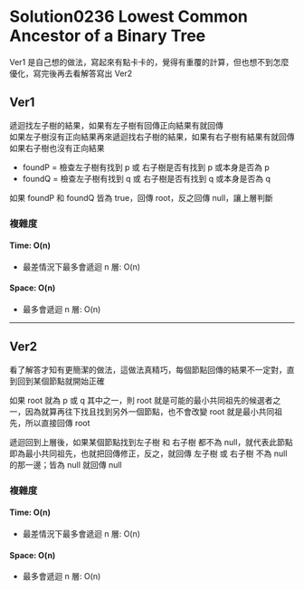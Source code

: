 # Solution0236 Lowest Common Ancestor of a Binary Tree

Ver1 是自己想的做法，寫起來有點卡卡的，覺得有重覆的計算，但也想不到怎麼優化，寫完後再去看解答寫出 Ver2

## Ver1

遞迴找左子樹的結果，如果有左子樹有回傳正向結果有就回傳  
如果左子樹沒有正向結果再來遞迴找右子樹的結果，如果有右子樹有結果有就回傳  
如果右子樹也沒有正向結果  
- foundP = 檢查左子樹有找到 p 或 右子樹是否有找到 p 或本身是否為 p
- foundQ = 檢查左子樹有找到 q 或 右子樹是否有找到 q 或本身是否為 q  

如果 foundP 和 foundQ 皆為 true，回傳 root，反之回傳 null，讓上層判斷  

### 複雜度

#### Time: O(n)
- 最差情況下最多會遞迴 n 層: O(n)

#### Space: O(n)
- 最多會遞迴 n 層: O(n)

---

## Ver2

看了解答才知有更簡潔的做法，這做法真精巧，每個節點回傳的結果不一定對，直到回到某個節點就開始正確

如果 root 就為 p 或 q 其中之一，則 root 就是可能的最小共同祖先的候選者之一，因為就算再往下找且找到另外一個節點，也不會改變 root 就是最小共同祖先，所以直接回傳 root

遞迴回到上層後，如果某個節點找到左子樹 和 右子樹 都不為 null，就代表此節點即為最小共同祖先，也就把回傳修正，反之，就回傳 左子樹 或 右子樹 不為 null 的那一邊；皆為 null 就回傳 null

### 複雜度

#### Time: O(n)
- 最差情況下最多會遞迴 n 層: O(n)

#### Space: O(n)
- 最多會遞迴 n 層: O(n)